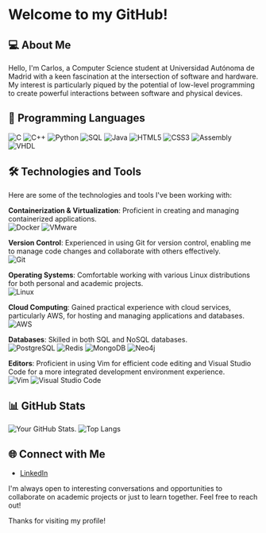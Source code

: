 # Welcome to my GitHub!

## 💻 About Me

Hello, I'm Carlos, a Computer Science student at Universidad Autónoma de Madrid with a keen fascination at the intersection of software and hardware. My interest is particularly piqued by the potential of low-level programming to create powerful interactions between software and physical devices. 

## 🚀 Programming Languages

![C](https://img.shields.io/badge/-C-555555?style=for-the-badge&logo=c&logoColor=#A8B9CC)
![C++](https://img.shields.io/badge/-C++-af1922?style=for-the-badge&logo=C++&logoColor=#00599C)
![Python](https://img.shields.io/badge/-Python-ffd343?style=for-the-badge&logo=python&logoColor=#3776AB)
![SQL](https://img.shields.io/badge/-SQL-f29111?style=for-the-badge&logo=sql&logoColor=#4169E1)
![Java](https://img.shields.io/badge/-Java-f89820?style=for-the-badge&logo=java&logoColor=#F80000)
![HTML5](https://img.shields.io/badge/-HTML5-ff5722?style=for-the-badge&logo=html5&logoColor=white)
![CSS3](https://img.shields.io/badge/-CSS3-1572B6?style=for-the-badge&logo=css3&logoColor=#1572B6)
![Assembly](https://img.shields.io/badge/-Assembly-4B0082?style=for-the-badge&logo=generic&logoColor=white)
![VHDL](https://img.shields.io/badge/-VHDL-8B00FF?style=for-the-badge&logo=generic&logoColor=white)

## 🛠 Technologies and Tools

Here are some of the technologies and tools I've been working with:

**Containerization & Virtualization**: Proficient in creating and managing containerized applications.  
![Docker](https://img.shields.io/badge/-Docker-555555?style=for-the-badge&logo=docker&logoColor=#2496ED) ![VMware](https://img.shields.io/badge/-VMware-555555?style=for-the-badge&logo=vmware&logoColor=#621773)

**Version Control**: Experienced in using Git for version control, enabling me to manage code changes and collaborate with others effectively.  
![Git](https://img.shields.io/badge/-Git-555555?style=for-the-badge&logo=git&logoColor=#F05032)

**Operating Systems**: Comfortable working with various Linux distributions for both personal and academic projects.  
![Linux](https://img.shields.io/badge/-Linux-555555?style=for-the-badge&logo=linux&logoColor=#FCC624)

**Cloud Computing**: Gained practical experience with cloud services, particularly AWS, for hosting and managing applications and databases.  
![AWS](https://img.shields.io/badge/-AWS-555555?style=for-the-badge&logo=amazonaws&logoColor=#232F3E)

**Databases**: Skilled in both SQL and NoSQL databases.  
![PostgreSQL](https://img.shields.io/badge/-PostgreSQL-555555?style=for-the-badge&logo=postgresql&logoColor=#4169E1) ![Redis](https://img.shields.io/badge/-Redis-555555?style=for-the-badge&logo=redis&logoColor=#DC382D) ![MongoDB](https://img.shields.io/badge/-MongoDB-555555?style=for-the-badge&logo=mongodb&logoColor=#47A248) ![Neo4j](https://img.shields.io/badge/-Neo4j-555555?style=for-the-badge&logo=neo4j&logoColor=#4581C3)

**Editors**: Proficient in using Vim for efficient code editing and Visual Studio Code for a more integrated development environment experience.  
![Vim](https://img.shields.io/badge/-Vim-555555?style=for-the-badge&logo=vim&logoColor=white) ![Visual Studio Code](https://img.shields.io/badge/-Visual%20Studio%20Code-555555?style=for-the-badge&logo=visualstudiocode&logoColor=#007ACC)

## 📊 GitHub Stats

![Your GitHub Stats](https://github-readme-stats.vercel.app/api?username=santacg&show_icons=true&theme=radical).
![Top Langs](https://github-readme-stats.vercel.app/api/top-langs/?username=santacg&layout=compact&theme=radical)

## 🌐 Connect with Me

- [LinkedIn](https://www.linkedin.com/verify/identity/persona/start/?entryPoint=selfview_topcard&platform=DESKTOP&referrer=verify_hub)

I'm always open to interesting conversations and opportunities to collaborate on academic projects or just to learn together. Feel free to reach out!

Thanks for visiting my profile!
